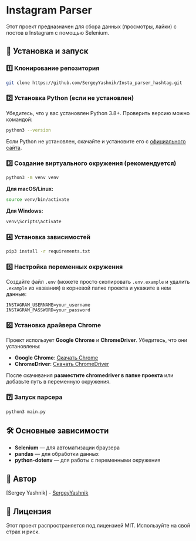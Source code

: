 # Instagram Parser

Этот проект предназначен для сбора данных (просмотры, лайки) с постов в Instagram с помощью Selenium.

## 🚀 Установка и запуск

### 1️⃣ Клонирование репозитория

```sh
git clone https://github.com/SergeyYashnik/Insta_parser_hashtag.git
```

### 2️⃣ Установка Python (если не установлен)

Убедитесь, что у вас установлен Python 3.8+. Проверить версию можно командой:

```sh
python3 --version
```

Если Python не установлен, скачайте и установите его с [официального сайта](https://www.python.org/downloads/).

### 3️⃣ Создание виртуального окружения (рекомендуется)

```sh
python3 -m venv venv
```
**Для macOS/Linux:**  
```sh
source venv/bin/activate
```
**Для Windows:**  
```sh
venv\Scripts\activate
```

### 4️⃣ Установка зависимостей

```sh
pip3 install -r requirements.txt
```

### 5️⃣ Настройка переменных окружения

Создайте файл `.env` (можете просто скопировать `.env.example` и удалить `.example` из названия) в корневой папке проекта и укажите в нем данные:

```
INSTAGRAM_USERNAME=your_username
INSTAGRAM_PASSWORD=your_password
```

### 6️⃣ Установка драйвера Chrome

Проект использует **Google Chrome** и **ChromeDriver**. Убедитесь, что они установлены:

- **Google Chrome**: [Скачать Chrome](https://www.google.com/chrome/)
- **ChromeDriver**: [Скачать ChromeDriver](https://sites.google.com/chromium.org/driver/)

После скачивания **разместите chromedriver в папке проекта** или добавьте путь в переменную окружения.

### 7️⃣ Запуск парсера

```sh
python3 main.py
```

## 🛠 Основные зависимости

- **Selenium** — для автоматизации браузера
- **pandas** — для обработки данных
- **python-dotenv** — для работы с переменными окружения

## 📝 Автор

[Sergey Yashnik] - [SergeyYashnik](https://github.com/SergeyYashnik)

## 📜 Лицензия

Этот проект распространяется под лицензией MIT. Используйте на свой страх и риск.

